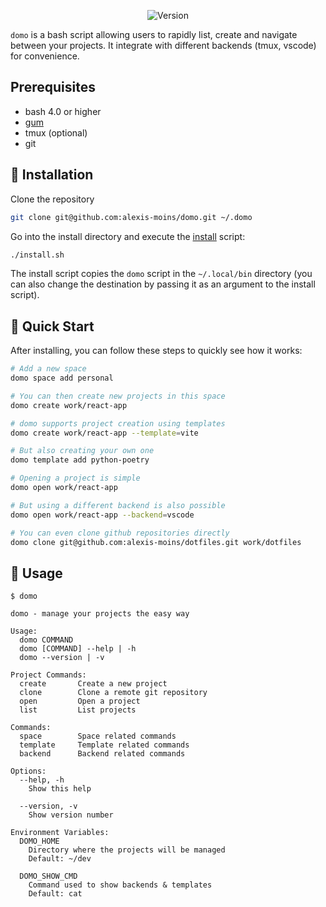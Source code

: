 <div align='center'>

![Version](https://img.shields.io/badge/version-2.0.0-blue.svg)

</div>

`domo` is a bash script allowing users to rapidly list, create and navigate between your projects. It integrate with different backends (tmux, vscode) for convenience.

## Prerequisites

- bash 4.0 or higher
- [gum](https://github.com/charmbracelet/gum)
- tmux (optional)
- git


## 🧰 Installation

Clone the repository
```bash
git clone git@github.com:alexis-moins/domo.git ~/.domo
```

Go into the install directory and execute the [install](install.sh) script:
```bash
./install.sh
```

The install script copies the `domo` script in the `~/.local/bin` directory (you can also change the destination by passing it as an argument to the install script).

## 🌱 Quick Start

After installing, you can follow these steps to quickly see how it works:

```bash
# Add a new space
domo space add personal

# You can then create new projects in this space
domo create work/react-app

# domo supports project creation using templates
domo create work/react-app --template=vite

# But also creating your own one
domo template add python-poetry

# Opening a project is simple
domo open work/react-app

# But using a different backend is also possible
domo open work/react-app --backend=vscode

# You can even clone github repositories directly
domo clone git@github.com:alexis-moins/dotfiles.git work/dotfiles
```

## 🚦 Usage

```
$ domo

domo - manage your projects the easy way

Usage:
  domo COMMAND
  domo [COMMAND] --help | -h
  domo --version | -v

Project Commands:
  create       Create a new project
  clone        Clone a remote git repository
  open         Open a project
  list         List projects

Commands:
  space        Space related commands
  template     Template related commands
  backend      Backend related commands

Options:
  --help, -h
    Show this help

  --version, -v
    Show version number

Environment Variables:
  DOMO_HOME
    Directory where the projects will be managed
    Default: ~/dev

  DOMO_SHOW_CMD
    Command used to show backends & templates
    Default: cat
```
